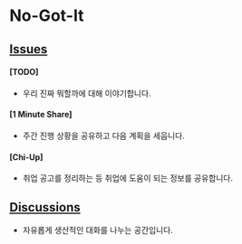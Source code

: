 # No-Got-It

## [Issues](https://github.com/Team-UEMO/No-Got-It/issues)
#### [TODO]
- 우리 진짜 뭐할까에 대해 이야기합니다.

#### [1 Minute Share]
- 주간 진행 상황을 공유하고 다음 계획을 세웁니다.

#### [Chi-Up]
- 취업 공고를 정리하는 등 취업에 도움이 되는 정보를 공유합니다.

## [Discussions](https://github.com/Team-UEMO/No-Got-It/discussions)
- 자유롭게 생산적인 대화를 나누는 공간입니다.
